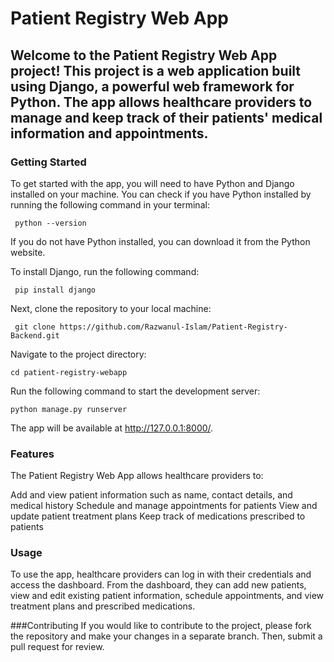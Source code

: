 # Patient Registry Web App
## Welcome to the Patient Registry Web App project! This project is a web application built using Django, a powerful web framework for Python. The app allows healthcare providers to manage and keep track of their patients' medical information and appointments.

### Getting Started
To get started with the app, you will need to have Python and Django installed on your machine. You can check if you have Python installed by running the following command in your terminal:



``` python --version```

If you do not have Python installed, you can download it from the Python website.

To install Django, run the following command:




``` pip install django```

Next, clone the repository to your local machine:




``` git clone https://github.com/Razwanul-Islam/Patient-Registry-Backend.git```

Navigate to the project directory:



```cd patient-registry-webapp```

Run the following command to start the development server:



```python manage.py runserver ```

The app will be available at http://127.0.0.1:8000/.

### Features
The Patient Registry Web App allows healthcare providers to:

Add and view patient information such as name, contact details, and medical history
Schedule and manage appointments for patients
View and update patient treatment plans
Keep track of medications prescribed to patients
### Usage
To use the app, healthcare providers can log in with their credentials and access the dashboard. From the dashboard, they can add new patients, view and edit existing patient information, schedule appointments, and view treatment plans and prescribed medications.

###Contributing
If you would like to contribute to the project, please fork the repository and make your changes in a separate branch. Then, submit a pull request for review.